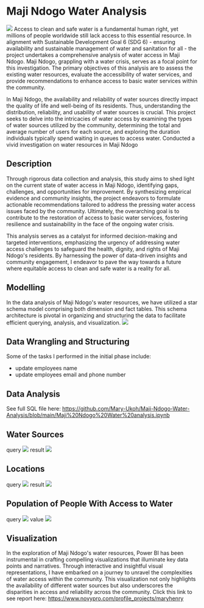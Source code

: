 
# Maji Ndogo Water Analysis
![](intro.jpeg)
Access to clean and safe water is a fundamental human right, yet millions of people worldwide still lack access to this essential resource. In alignment with Sustainable Development Goal 6 (SDG 6) - ensuring availability and sustainable management of water and sanitation for all - the project undertakes a comprehensive analysis of water access in Maji Ndogo. Maji Ndogo, grappling with a water crisis, serves as a focal point for this investigation. The primary objectives of this analysis are to assess the existing water resources, evaluate the accessibility of water services, and provide recommendations to enhance access to basic water services within the community.

In Maji Ndogo, the availability and reliability of water sources directly impact the quality of life and well-being of its residents. Thus, understanding the distribution, reliability, and usability of water sources is crucial. This project seeks to delve into the intricacies of water access by examining the types of water sources utilized by the community, determining the total and average number of users for each source, and exploring the duration individuals typically spend waiting in queues to access water.
Conducted a vivid investigation on water resources in Maji Ndogo


## Description
Through rigorous data collection and analysis, this study aims to shed light on the current state of water access in Maji Ndogo, identifying gaps, challenges, and opportunities for improvement. By synthesizing empirical evidence and community insights, the project endeavors to formulate actionable recommendations tailored to address the pressing water access issues faced by the community. Ultimately, the overarching goal is to contribute to the restoration of access to basic water services, fostering resilience and sustainability in the face of the ongoing water crisis.

This analysis serves as a catalyst for informed decision-making and targeted interventions, emphasizing the urgency of addressing water access challenges to safeguard the health, dignity, and rights of Maji Ndogo's residents. By harnessing the power of data-driven insights and community engagement, I endeavor to pave the way towards a future where equitable access to clean and safe water is a reality for all.


## Modelling
In the data analysis of Maji Ndogo's water resources, we have utilized a star schema model comprising both dimension and fact tables. This schema architecture is pivotal in organizing and structuring the data to facilitate efficient querying, analysis, and visualization.
![](DBSQL.jpg)


## Data Wrangling and Structuring
Some of the tasks I performed in the initial phase include:
- update employees name
- update employees email and phone number

## Data Analysis
See full SQL file here: https://github.com/Mary-Ukoh/Maji-Ndogo-Water-Analysis/blob/main/Maji%20Ndogo%20Water%20analysis.ipynb



## Water Sources
query
![](type_of_water_source.png)
result
![](water_source_types.png)


## Locations
query
![](water_source_location_query.png)
result
![](water_source_by_location_type.png)

## Population of People With Access to Water
query
![](population.png)
value
![](pop_figure.png)

## Visualization
In the exploration of Maji Ndogo's water resources, Power BI has been instrumental in crafting compelling visualizations that illuminate key data points and narratives. Through interactive and insightful visual representations, I have embarked on a journey to unravel the complexities of water access within the community.
This visualization not only highlights the availability of different water sources but also underscores the disparities in access and reliability across the community.
Click this link to see report here: https://www.novypro.com/profile_projects/maryhenry  




